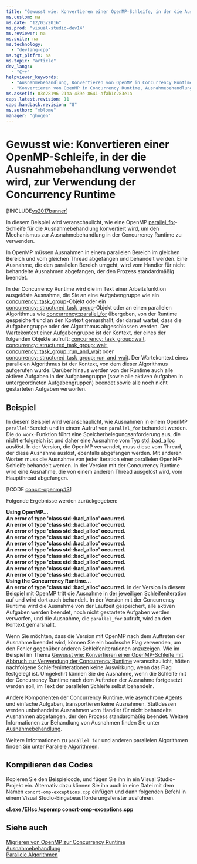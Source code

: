 ```yaml
---
title: "Gewusst wie: Konvertieren einer OpenMP-Schleife, in der die Ausnahmebehandlung verwendet wird, zur Verwendung der Concurrency Runtime"
ms.custom: na
ms.date: "12/03/2016"
ms.prod: "visual-studio-dev14"
ms.reviewer: na
ms.suite: na
ms.technology: 
  - "devlang-cpp"
ms.tgt_pltfrm: na
ms.topic: "article"
dev_langs: 
  - "C++"
helpviewer_keywords: 
  - "Ausnahmebehandlung, Konvertieren von OpenMP in Concurrency Runtime"
  - "Konvertieren von OpenMP in Concurrency Runtime, Ausnahmebehandlung"
ms.assetid: 03c28196-21ba-439e-8641-afab1c283e1a
caps.latest.revision: 11
caps.handback.revision: "8"
ms.author: "mblome"
manager: "ghogen"
---
```

# Gewusst wie: Konvertieren einer OpenMP-Schleife, in der die Ausnahmebehandlung verwendet wird, zur Verwendung der Concurrency Runtime
[!INCLUDE[vs2017banner](../../assembler/inline/includes/vs2017banner.md)]

In diesem Beispiel wird veranschaulicht, wie eine OpenMP [parallel](../../parallel/openmp/reference/parallel.md)\_[for](../../parallel/openmp/reference/for-openmp.md)\-Schleife für die Ausnahmebehandlung konvertiert wird, um den Mechanismus zur Ausnahmebehandlung in der Concurrency Runtime zu verwenden.  
  
 In OpenMP müssen Ausnahmen in einem parallelen Bereich im gleichen Bereich und vom gleichen Thread abgefangen und behandelt werden.  Eine Ausnahme, die den parallelen Bereich umgeht, wird vom Handler für nicht behandelte Ausnahmen abgefangen, der den Prozess standardmäßig beendet.  
  
 In der Concurrency Runtime wird die im Text einer Arbeitsfunktion ausgelöste Ausnahme, die Sie an eine Aufgabengruppe wie ein [concurrency::task\_group](../Topic/task_group%20Class.md)\-Objekt oder ein [concurrency::structured\_task\_group](../../parallel/concrt/reference/structured-task-group-class.md)\-Objekt oder an einen parallelen Algorithmus wie [concurrency::parallel\_for](../Topic/parallel_for%20Function.md) übergeben, von der Runtime gespeichert und an den Kontext gemarshallt, der darauf wartet, dass die Aufgabengruppe oder der Algorithmus abgeschlossen werden.  Der Wartekontext einer Aufgabengruppe ist der Kontext, der eines der folgenden Objekte aufruft: [concurrency::task\_group::wait](../Topic/task_group::wait%20Method.md), [concurrency::structured\_task\_group::wait](../Topic/structured_task_group::wait%20Method.md), [concurrency::task\_group::run\_and\_wait](../Topic/task_group::run_and_wait%20Method.md) oder [concurrency::structured\_task\_group::run\_and\_wait](../Topic/structured_task_group::run_and_wait%20Method.md).  Der Wartekontext eines parallelen Algorithmus ist der Kontext, von dem dieser Algorithmus aufgerufen wurde.  Darüber hinaus werden von der Runtime auch alle aktiven Aufgaben in der Aufgabengruppe \(sowie alle aktiven Aufgaben in untergeordneten Aufgabengruppen\) beendet sowie alle noch nicht gestarteten Aufgaben verworfen.  
  
## Beispiel  
 In diesem Beispiel wird veranschaulicht, wie Ausnahmen in einem OpenMP `parallel`\-Bereich und in einem Aufruf von `parallel_for` behandelt werden.  Die `do_work`\-Funktion führt eine Speicherbelegungsanforderung aus, die nicht erfolgreich ist und daher eine Ausnahme vom Typ [std::bad\_alloc](../../standard-library/bad-alloc-class.md) auslöst.  In der Version, die OpenMP verwendet, muss diese vom Thread, der diese Ausnahme auslöst, ebenfalls abgefangen werden.  Mit anderen Worten muss die Ausnahme von jeder Iteration einer parallelen OpenMP\-Schleife behandelt werden.  In der Version mit der Concurrency Runtime wird eine Ausnahme, die von einem anderen Thread ausgelöst wird, vom Hauptthread abgefangen.  
  
 [!CODE [concrt-openmp#3](../CodeSnippet/VS_Snippets_ConcRT/concrt-openmp#3)]  
  
 Folgende Ergebnisse werden zurückgegeben:  
  
  **Using OpenMP...**  
**An error of type 'class std::bad\_alloc' occurred.**  
**An error of type 'class std::bad\_alloc' occurred.**  
**An error of type 'class std::bad\_alloc' occurred.**  
**An error of type 'class std::bad\_alloc' occurred.**  
**An error of type 'class std::bad\_alloc' occurred.**  
**An error of type 'class std::bad\_alloc' occurred.**  
**An error of type 'class std::bad\_alloc' occurred.**  
**An error of type 'class std::bad\_alloc' occurred.**  
**An error of type 'class std::bad\_alloc' occurred.**  
**An error of type 'class std::bad\_alloc' occurred.**  
**Using the Concurrency Runtime...**  
**An error of type 'class std::bad\_alloc' occurred.** In der Version in diesem Beispiel mit OpenMP tritt die Ausnahme in der jeweiligen Schleifeniteration auf und wird dort auch behandelt.  In der Version mit der Concurrency Runtime wird die Ausnahme von der Laufzeit gespeichert, alle aktiven Aufgaben werden beendet, noch nicht gestartete Aufgaben werden verworfen, und die Ausnahme, die `parallel_for` aufruft, wird an den Kontext gemarshallt.  
  
 Wenn Sie möchten, dass die Version mit OpenMP nach dem Auftreten der Ausnahme beendet wird, können Sie ein boolesche Flag verwenden, um den Fehler gegenüber anderen Schleifeniterationen anzuzeigen.  Wie im Beispiel im Thema [Gewusst wie: Konvertieren einer OpenMP\-Schleife mit Abbruch zur Verwendung der Concurrency Runtime](../../parallel/concrt/convert-an-openmp-loop-that-uses-cancellation.md) veranschaulicht, hätten nachfolgene Schleifeninterationen keine Auswirkung, wenn das Flag festgelegt ist.  Umgekehrt können Sie die Ausnahme, wenn die Schleife mit der Concurrency Runtime nach dem Auftreten der Ausnahme fortgesetzt werden soll, im Text der parallelen Schleife selbst behandeln.  
  
 Andere Komponenten der Concurrency Runtime, wie asynchrone Agents und einfache Aufgaben, transportieren keine Ausnahmen.  Stattdessen werden unbehandelte Ausnahmen vom Handler für nicht behandelte Ausnahmen abgefangen, der den Prozess standardmäßig beendet.  Weitere Informationen zur Behandlung von Ausnahmen finden Sie unter [Ausnahmebehandlung](../../parallel/concrt/exception-handling-in-the-concurrency-runtime.md).  
  
 Weitere Informationen zu `parallel_for` und anderen parallelen Algorithmen finden Sie unter [Parallele Algorithmen](../../parallel/concrt/parallel-algorithms.md).  
  
## Kompilieren des Codes  
 Kopieren Sie den Beispielcode, und fügen Sie ihn in ein Visual Studio\-Projekt ein. Alternativ dazu können Sie ihn auch in eine Datei mit dem Namen `concrt-omp-exceptions.cpp` einfügen und dann folgenden Befehl in einem Visual Studio\-Eingabeaufforderungsfenster ausführen.  
  
 **cl.exe \/EHsc \/openmp concrt\-omp\-exceptions.cpp**  
  
## Siehe auch  
 [Migrieren von OpenMP zur Concurrency Runtime](../../parallel/concrt/migrating-from-openmp-to-the-concurrency-runtime.md)   
 [Ausnahmebehandlung](../../parallel/concrt/exception-handling-in-the-concurrency-runtime.md)   
 [Parallele Algorithmen](../../parallel/concrt/parallel-algorithms.md)